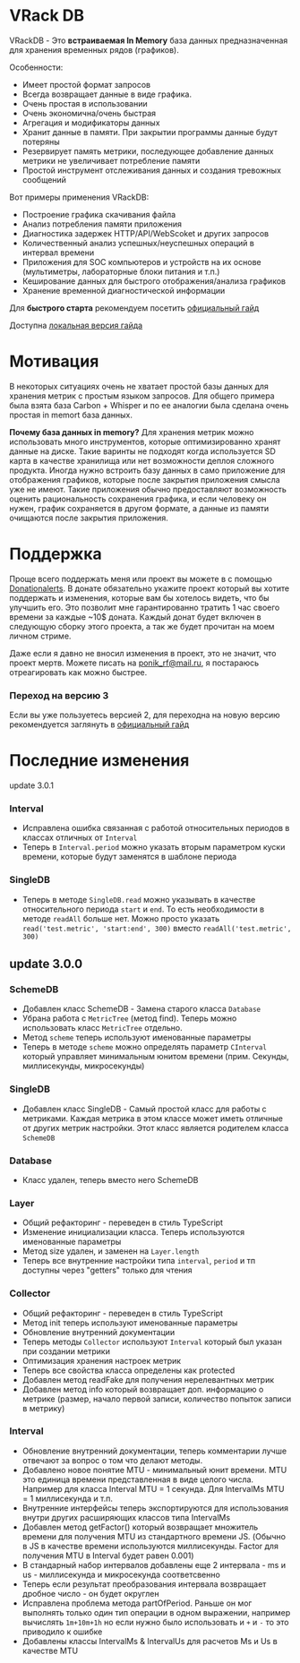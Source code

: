 VRack DB
========

VRackDB - Это **встраиваемая In Memory** база данных предназначенная для хранения временных рядов (графиков). 

Особенности: 
 - Имеет простой формат запросов
 - Всегда возвращает данные в виде графика. 
 - Очень простая в использовании
 - Очень экономична/очень быстрая
 - Агрегация и модификаторы данных
 - Хранит данные в памяти. При закрытии программы данные будут потеряны
 - Резервирует память метрики, последующее добавление данных метрики не увеличивает потребление памяти
 - Простой инструмент отслеживания данных и создания тревожных сообщений

Вот примеры применения VRackDB:
 - Построение графика скачивания файла
 - Анализ потребления памяти приложения
 - Диагностика задержек HTTP/API/WebScoket и других запросов
 - Количественный анализ успешных/неуспешных операций в интервал времени 
 - Приложения для SOC компьютеров и устройств на их основе (мультиметры, лабораторные блоки питания и т.п.)
 - Кеширование данных для быстрого отображения/анализа графиков
 - Хранение временной диагностической информации

Для **быстрого старта** рекомендуем посетить [официальный гайд](https://github.com/ponikrf/VRackDB/wiki/RU%E2%80%90DOC%E2%80%90V3.0) 

Доступна [локальная версия гайда](/docs/RU-Doc.md)

Мотивация
=========

В некоторых ситуациях очень не хватает простой базы данных для хранения метрик с простым языком запросов. Для общего примера была взята база Carbon + Whisper и по ее аналогии была сделана очень простая in memort база данных. 

**Почему база данных in memory?** Для хранения метрик можно использовать много инструментов, которые оптимизированно хранят данные на диске. Такие варинты не подходят когда используется SD карта в качестве хранилища или нет возможности деплоя сложного продукта. Иногда нужно встроить базу данных в само приложение для отображения графиков, которые после закрытия приложения смысла уже не имеют. Такие приложения обычно предоставляют возможность оценить рациональность сохранения графика, и если человеку он нужен, график сохраняется в другом формате, а данные из памяти очищаются после закрытия приложения. 

Поддержка
==========
Проще всего поддержать меня или проект вы можете в с помощью [Donationalerts](https://donationalerts.com/r/imerzytip). В донате обязательно укажите проект который вы хотите поддержать и изменения, которые вам бы хотелось видеть, что бы улучшить его. Это позволит мне гарантированно тратить 1 час своего времени за каждые ~10$ доната. Каждый донат будет включен в следующую сборку этого проекта, а так же будет прочитан на моем личном стриме.

Даже если я давно не вносил изменения в проект, это не значит, что проект мертв. Можете писать на ponik_rf@mail.ru, я постараюсь отреагировать как можно быстрее.

### Переход на версию 3

Если вы уже пользуетесь версией 2, для переходна на новую версию рекомендуется заглянуть в [официальный гайд](https://github.com/ponikrf/VRackDB/wiki/RU%E2%80%90DOC%E2%80%90V3.0)

Последние изменения
===================

update 3.0.1

### Interval 
 - Исправлена ошибка связанная с работой относительных периодов в классах отличных от `Interval`
 - Теперь в `Interval.period` можно указать вторым параметром куски времени, которые будут заменятся в шаблоне периода

### SingleDB

 - Теперь в методе `SingleDB.read` можно указывать в качестве относительного периода `start` и `end`. То есть необходимости в методе `readAll` больше нет. Можно просто указать `read('test.metric', 'start:end', 300)` вместо `readAll('test.metric', 300)`


update 3.0.0
------------

### SchemeDB

 - Добавлен класс SchemeDB - Замена старого класса `Database`
 - Убрана работа с `MetricTree` (метод find). Теперь можно использовать класс `MetricTree` отдельно.
 - Метод `scheme` теперь используют именованные параметры 
 - Теперь в методе `scheme` можно определять параметр `CInterval` который управляет минимальным юнитом времени (прим. Секунды, миллисекунды, микросекунды)

### SingleDB

 - Добавлен класс SingleDB - Самый простой класс для работы с метриками. Каждая метрика в этом классе может иметь отличные от других метрик настройки. Этот класс является родителем класса `SchemeDB`

### Database 

 - Класс удален, теперь вместо него SchemeDB

### Layer 

 - Общий рефакторинг - переведен в стиль TypeScript
 - Изменение инициализации класса. Теперь используются именованные параметры
 - Метод size удален, и заменен на `Layer.length`
 - Теперь все внутренние настройки типа `interval`, `period` и тп доступны через "getters" только для чтения


### Collector

 - Общий рефакторинг - переведен в стиль TypeScript
 - Метод init теперь используют именованные параметры
 - Обновление внутренний документации
 - Теперь методы `Collector` используют `Interval` который был указан при создании метрики
 - Оптимизация хранения настроек метрик
 - Теперь все свойства класса определены как protected
 - Добавлен метод readFake для получения нерелевантных метрик
 - Добавлен метод info который возвращает доп. информацию о метрике (размер, начало первой записи, количество попыток записи в метрику)

### Interval

 - Обновление внутренний документации, теперь комментарии лучше отвечают за вопрос о том что делают методы.
 - Добавлено новое понятие MTU - минимальный юнит времени. MTU это единица времени представленная в виде целого числа. Например для класса Interval MTU = 1 секунда. Для IntervalMs MTU = 1 миллисекунда и т.п.
 - Внутренние интерфейсы теперь экспортируются для использования внутри других расширяющих классов типа IntervalMs
 - Добавлен метод getFactor() который возвращает множитель времени для получения MTU из стандартного времени JS. (Обычно в JS в качестве времени используются миллисекунды. Factor для получения MTU в Interval будет равен 0.001)
 - В стандарный набор интервалов добавлены еще 2 интервала - ms и us - миллисекунда и микросекунда соответсвенно
 - Теперь если результат преобразования интервала возвращает дробное число - он будет округлен
 - Исправлена проблема метода partOfPeriod. Раньше он мог выполнять только один тип операции в одном выражении, например вычислять `1m+10m+1h` но если нужно было использовать и `+` и `-` то это приводило к ошибке
 - Добавлены классы IntervalMs & IntervalUs для расчетов Ms и Us в качестве MTU
